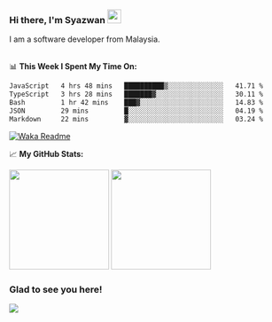 ### Hi there, I'm Syazwan <img src="https://media.giphy.com/media/hvRJCLFzcasrR4ia7z/giphy.gif" width="25px">
I am a software developer from Malaysia.
<br/><br/>

📊 **This Week I Spent My Time On:**
<!--START_SECTION:waka-->

```txt
JavaScript   4 hrs 48 mins   ██████████▒░░░░░░░░░░░░░░   41.71 %
TypeScript   3 hrs 28 mins   ███████▓░░░░░░░░░░░░░░░░░   30.11 %
Bash         1 hr 42 mins    ███▓░░░░░░░░░░░░░░░░░░░░░   14.83 %
JSON         29 mins         █░░░░░░░░░░░░░░░░░░░░░░░░   04.19 %
Markdown     22 mins         ▓░░░░░░░░░░░░░░░░░░░░░░░░   03.24 %
```

<!--END_SECTION:waka-->
[![Waka Readme](https://github.com/syazwanz/syazwanz/actions/workflows/wakatime.yml/badge.svg)](https://github.com/syazwanz/syazwanz/actions/workflows/wakatime.yml)

📈 **My GitHub Stats:**

<p>
  <img height="180em" src="https://github-readme-stats.vercel.app/api?username=syazwanz&show_icons=true&hide_border=false&&count_private=true&include_all_commits=true" />
  <img height="180em" src="https://github-readme-stats.vercel.app/api/top-langs/?username=syazwanz&exclude_repo=KNN-Image-Classification&show_icons=true&hide_border=false&layout=compact&langs_count=8"/>
</p>

### Glad to see you here!
![](https://visitor-badge.glitch.me/badge?page_id=syazwanz.syazwanz)
